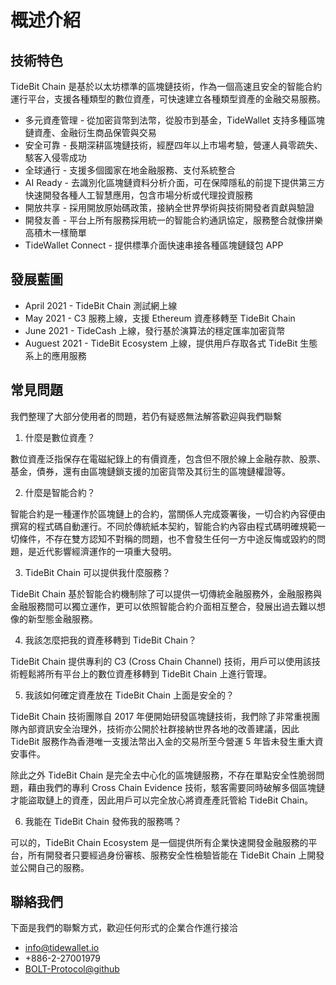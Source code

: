 # 概述介紹

## 技術特色

TideBit Chain 是基於以太坊標準的區塊鏈技術，作為一個高速且安全的智能合約運行平台，支援各種類型的數位資產，可快速建立各種類型資產的金融交易服務。

- 多元資產管理 - 從加密貨幣到法幣，從股市到基金，TideWallet 支持多種區塊鏈資產、金融衍生商品保管與交易
- 安全可靠 - 長期深耕區塊鏈技術，經歷四年以上市場考驗，營運人員零疏失、駭客入侵零成功
- 全球通行 - 支援多個國家在地金融服務、支付系統整合
- AI Ready - 去識別化區塊鏈資料分析介面，可在保障隱私的前提下提供第三方快速開發各種人工智慧應用，包含市場分析或代理投資服務
- 開放共享 - 採用開放原始碼政策，接納全世界學術與技術開發者貢獻與驗證
- 開發友善 - 平台上所有服務採用統一的智能合約通訊協定，服務整合就像拼樂高積木一樣簡單
- TideWallet Connect - 提供標準介面快速串接各種區塊鏈錢包 APP

## 發展藍圖
- April 2021 - TideBit Chain 測試網上線
- May 2021 - C3 服務上線，支援 Ethereum 資產移轉至 TideBit Chain
- June 2021 - TideCash 上線，發行基於演算法的穩定匯率加密貨幣
- Auguest 2021 - TideBit Ecosystem 上線，提供用戶存取各式 TideBit 生態系上的應用服務

## 常見問題

我們整理了大部分使用者的問題，若仍有疑惑無法解答歡迎與我們聯繫

1. 什麼是數位資產？

  數位資產泛指保存在電磁紀錄上的有價資產，包含但不限於線上金融存款、股票、基金，債券，還有由區塊鏈鎖支援的加密貨幣及其衍生的區塊鏈權證等。

2. 什麼是智能合約？

  智能合約是一種運作於區塊鏈上的合約，當關係人完成簽署後，一切合約內容便由撰寫的程式碼自動運行。不同於傳統紙本契約，智能合約內容由程式碼明確規範一切條件，不存在雙方認知不對稱的問題，也不會發生任何一方中途反悔或毀約的問題，是近代影響經濟運作的一項重大發明。


3. TideBit Chain 可以提供我什麼服務？

  TideBit Chain 基於智能合約機制除了可以提供一切傳統金融服務外，金融服務與金融服務間可以獨立運作，更可以依照智能合約介面相互整合，發展出過去難以想像的新型態金融服務。

4. 我該怎麼把我的資產移轉到 TideBit Chain？

  TideBit Chain 提供專利的 C3 (Cross Chain Channel) 技術，用戶可以使用該技術輕鬆將所有平台上的數位資產移轉到 TideBit Chain 上進行管理。

5. 我該如何確定資產放在 TideBit Chain 上面是安全的？

  TideBit Chain 技術團隊自 2017 年便開始研發區塊鏈技術，我們除了非常重視團隊內部資訊安全治理外，技術亦公開於社群接納世界各地的改善建議，因此 TideBit 服務作為香港唯一支援法幣出入金的交易所至今營運 5 年皆未發生重大資安事件。

  除此之外 TideBit Chain 是完全去中心化的區塊鏈服務，不存在單點安全性脆弱問題，藉由我們的專利 Cross Chain Evidence 技術，駭客需要同時破解多個區塊鏈才能盜取鏈上的資產，因此用戶可以完全放心將資產產託管給 TideBit Chain。

6. 我能在 TideBit Chain 發佈我的服務嗎？

  可以的，TideBit Chain Ecosystem 是一個提供所有企業快速開發金融服務的平台，所有開發者只要經過身份審核、服務安全性檢驗皆能在 TideBit Chain 上開發並公開自己的服務。


## 聯絡我們
下面是我們的聯繫方式，歡迎任何形式的企業合作進行接洽

- [info@tidewallet.io](mailto:info@tidewallet.io)
- +886-2-27001979
- [BOLT-Protocol@github](https://github.com/BOLT-Protocol)
